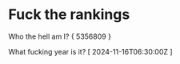 # Fuck the rankings

Who the hell am I?
{ 5356809 }

What fucking year is it?
[ 2024-11-16T06:30:00Z ]
